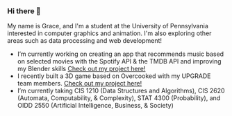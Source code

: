 ### Hi there 👋

My name is Grace, and I'm a student at the University of Pennsylvania interested in computer graphics and animation. I'm also exploring other areas such as data processing and web development!

- I’m currently working on creating an app that recommends music based on selected movies with the Spotify API & the TMDB API and improving my Blender skills [Check out my project here!](https://github.com/grace866/filmify)
- I recently built a 3D game based on Overcooked with my UPGRADE team members. [Check out my project here!](https://github.com/grace866/pennboy)
- I’m currently taking CIS 1210 (Data Structures and Algorithms), CIS 2620 (Automata, Computability, & Complexity), STAT 4300 (Probability), and OIDD 2550 (Artificial Intelligence, Business, & Society)


